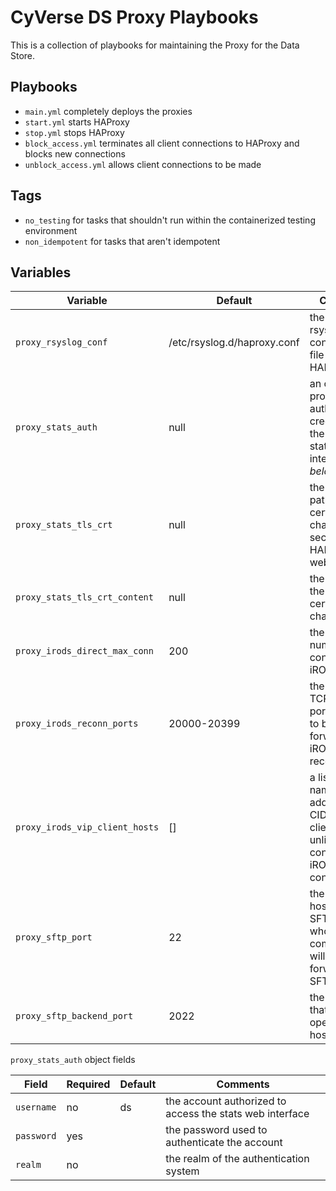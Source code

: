 # CyVerse DS Proxy Playbooks

This is a collection of  playbooks for maintaining the Proxy for the Data Store.

## Playbooks

* `main.yml` completely deploys the proxies
* `start.yml` starts HAProxy
* `stop.yml` stops HAProxy
* `block_access.yml` terminates all client connections to HAProxy and blocks new connections
* `unblock_access.yml` allows client connections to be made

## Tags

* `no_testing` for tasks that shouldn't run within the containerized testing environment
* `non_idempotent` for tasks that aren't idempotent

## Variables

Variable                       | Default                     | Comments
------------------------------ | --------------------------- | --------
`proxy_rsyslog_conf`           | /etc/rsyslog.d/haproxy.conf | the path to the rsyslog configuration file for HAProxy
`proxy_stats_auth`             | null                        | an object providing the authentication credentials for the HAProxy stats web interface _see below_
`proxy_stats_tls_crt`          | null                        | the absolute path to the TLS certificate chain used for securing the HAProxy stats web interface
`proxy_stats_tls_crt_content`  | null                        | the content of the TLS certificate chain file
`proxy_irods_direct_max_conn`  | 200                         | the maximum number of connections to iRODS
`proxy_irods_reconn_ports`     | 20000-20399                 | the range of TCP range of ports that need to be forwarded to iRODS for reconnections
`proxy_irods_vip_client_hosts` | []                          | a list of host names, ip addresses, or CIDR blocks of clients allowed unlimited concurrent iRODS connections.
`proxy_sftp_port`              | 22                          | the TCP port hosting the SFTP service whose communication will be forwarded to SFTPGo
`proxy_sftp_backend_port`      | 2022                        | the TCP port that SFTPGo opens on the hosts

`proxy_stats_auth` object fields

Field      | Required | Default | Comments
---------- | -------- | ------- | --------
`username` | no       | ds      | the account authorized to access the stats web interface
`password` | yes      |         | the password used to authenticate the account
`realm`    | no       |         | the realm of the authentication system
